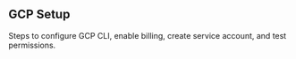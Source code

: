 ## GCP Setup

Steps to configure GCP CLI, enable billing, create service account, and test permissions.
